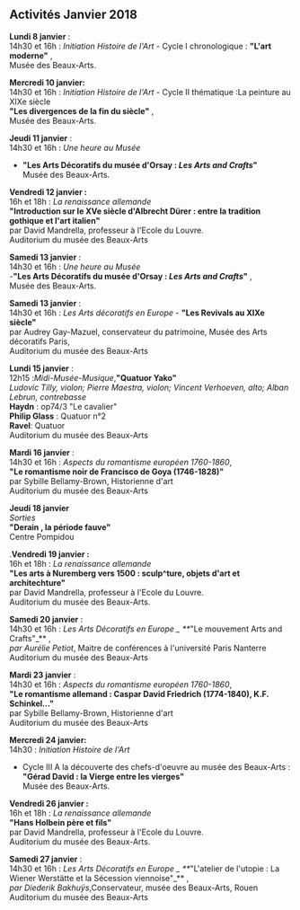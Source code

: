 ## Activités Janvier 2018


**Lundi 8 janvier** :  
14h30 et 16h : _Initiation Histoire de l'Art_  - Cycle I chronologique : **"L'art moderne"** ,  
Musée des Beaux-Arts. 

**Mercredi 10 janvier:**  
14h30 et 16h : _Initiation Histoire de l'Art_  - Cycle II thématique :La peinture au XIXe siècle   
**"Les divergences de la fin du siècle"** ,  
Musée des Beaux-Arts.

**Jeudi 11 janvier** :  
14h30 et 16h : _Une heure au Musée_   
- **"Les Arts Décoratifs du musée d'Orsay : _Les Arts and Crafts_"**   
Musée des Beaux-Arts.

**Vendredi 12 janvier :**  
16h et 18h : _La renaissance allemande_   
**"Introduction sur le XVe siècle d'Albrecht Dürer : entre la tradition gothique et l'art italien"**  
par David Mandrella, professeur à l'Ecole du Louvre.  
Auditorium du musée des Beaux-Arts

**Samedi 13 janvier** :  
14h30 et 16h : _Une heure au Musée_   
-**"Les Arts Décoratifs du musée d'Orsay : _Les Arts and Crafts_"** ,  
Musée des Beaux-Arts.  

**Samedi 13 janvier** :  
14h30 et 16h : _Les Arts décoratifs en Europe_  - **"Les Revivals au XIXe siècle"**   
par Audrey Gay-Mazuel, conservateur du patrimoine, Musée des Arts décoratifs Paris,  
Auditorium du musée des Beaux-Arts

**Lundi 15 janvier** :  
12h15 :_Midi-Musée-Musique_,**"Quatuor Yako"**  
_Ludovic Tilly, violon; Pierre Maestra, violon; Vincent Verhoeven, alto; Alban Lebrun, contrebasse_  
**Haydn** : op74/3 "Le cavalier"  
**Philip Glass** : Quatuor n°2  
**Ravel**: Quatuor  
Auditorium du musée des Beaux-Arts

**Mardi 16 janvier** :  
14h30 et 16h : _Aspects du romantisme européen 1760-1860_,  
**"Le romantisme noir de Francisco de Goya (1746-1828)"**  
par Sybille Bellamy-Brown, Historienne d'art  
Auditorium du musée des Beaux-Arts

**Jeudi 18 janvier**  
_Sorties_  
**"Derain , la période fauve"**  
Centre Pompidou


.**Vendredi 19 janvier :**  
16h et 18h : _La renaissance allemande_   
**"Les arts à Nuremberg vers 1500 : sculp^ture, objets d'art et architechture"**  
par David Mandrella, professeur à l'Ecole du Louvre.  
Auditorium du musée des Beaux-Arts.

**Samedi 20 janvier** :  
14h30 et 16h : _Les Arts Décoratifs en Europe _   **_"Le mouvement Arts and Crafts"_** ,  
_par Aurélie Petiot_, Maitre de conférences à l'université Paris Nanterre  
Auditorium du musée des Beaux-Arts

**Mardi 23 janvier** :  
14h30 et 16h : _Aspects du romantisme européen 1760-1860_,  
**"Le romantisme allemand : Caspar David Friedrich (1774-1840), K.F. Schinkel..."**  
par Sybille Bellamy-Brown, Historienne d'art  
Auditorium du musée des Beaux-Arts

**Mercredi 24 janvier:**  
14h30 : _Initiation Histoire de l'Art_  
- Cycle III A la découverte des chefs-d'oeuvre au musée des Beaux-Arts :  
**"Gérad David : la Vierge entre les vierges"**    
Musée des Beaux-Arts. 

**Vendredi 26 janvier :**  
16h et 18h : _La renaissance allemande_   
**"Hans Holbein père et fils"**  
par David Mandrella, professeur à l'Ecole du Louvre.  
Auditorium du musée des Beaux-Arts.

**Samedi 27 janvier** :  
14h30 et 16h : _Les Arts Décoratifs en Europe _   **_"L'atelier de l'utopie : La Wiener Werstätte et la  Sécession viennoise"_** ,  
_par Diederik Bakhuÿs_,Conservateur, musée des Beaux-Arts, Rouen    
Auditorium du musée des Beaux-Arts


